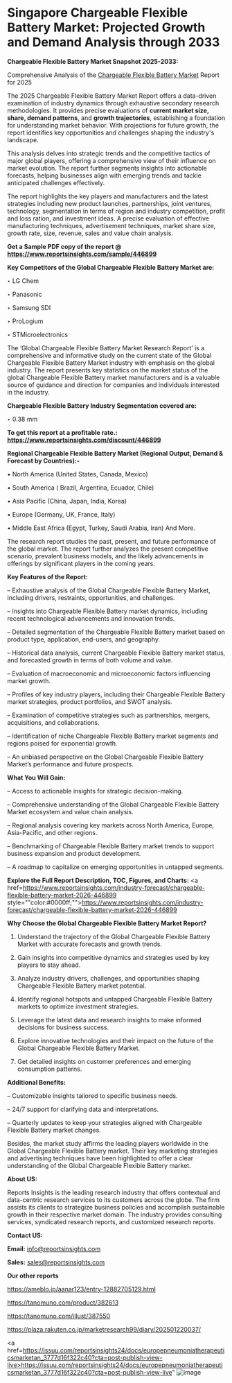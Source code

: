 # Singapore Chargeable Flexible Battery Market: Projected Growth and Demand Analysis through 2033

<strong>Chargeable Flexible Battery Market Snapshot 2025-2033:</strong>

Comprehensive Analysis of the <a href=https://www.reportsinsights.com/sample/446899>Chargeable Flexible Battery Market</a> Report for 2025

The 2025 Chargeable Flexible Battery Market Report offers a data-driven examination of industry dynamics through exhaustive secondary research methodologies. It provides precise evaluations of <strong>current market size, share, demand patterns</strong>, and <strong>growth trajectories</strong>, establishing a foundation for understanding market behavior. With projections for future growth, the report identifies key opportunities and challenges shaping the industry's landscape.

This analysis delves into strategic trends and the competitive tactics of major global players, offering a comprehensive view of their influence on market evolution. The report further segments insights into actionable forecasts, helping businesses align with emerging trends and tackle anticipated challenges effectively.

The report highlights the key players and manufacturers and the latest strategies including new product launches, partnerships, joint ventures, technology, segmentation in terms of region and industry competition, profit and loss ration, and investment ideas. A precise evaluation of effective manufacturing techniques, advertisement techniques, market share size, growth rate, size, revenue, sales and value chain analysis.

<strong>Get a Sample PDF copy of the report @ <a href=https://www.reportsinsights.com/sample/446899 style=color:#0000ff;>https://www.reportsinsights.com/sample/446899</a></strong>

<strong>Key Competitors of the Global Chargeable Flexible Battery Market are:</strong>

‣ LG Chem

‣ Panasonic

‣ Samsung SDI

‣ ProLogium

‣ STMicroelectronics

The ‘Global Chargeable Flexible Battery Market Research Report’ is a comprehensive and informative study on the current state of the Global Chargeable Flexible Battery Market industry with emphasis on the global industry. The report presents key statistics on the market status of the global Chargeable Flexible Battery market manufacturers and is a valuable source of guidance and direction for companies and individuals interested in the industry.

<strong>Chargeable Flexible Battery Industry Segmentation covered are:</strong>

‣ 0.38 mm

<strong>To get this report at a profitable rate.: <a href=https://www.reportsinsights.com/discount/446899 style=color:#0000ff;>https://www.reportsinsights.com/discount/446899</a></strong>

<strong>Regional Chargeable Flexible Battery Market (Regional Output, Demand &amp; Forecast by Countries):-</strong>

• North America (United States, Canada, Mexico)

• South America ( Brazil, Argentina, Ecuador, Chile)

• Asia Pacific (China, Japan, India, Korea)

• Europe (Germany, UK, France, Italy)

• Middle East Africa (Egypt, Turkey, Saudi Arabia, Iran) And More.

The research report studies the past, present, and future performance of the global market. The report further analyzes the present competitive scenario, prevalent business models, and the likely advancements in offerings by significant players in the coming years.

<strong>Key Features of the Report:</strong>

– Exhaustive analysis of the Global Chargeable Flexible Battery Market, including drivers, restraints, opportunities, and challenges.

– Insights into Chargeable Flexible Battery market dynamics, including recent technological advancements and innovation trends.

– Detailed segmentation of the Chargeable Flexible Battery market based on product type, application, end-users, and geography.

– Historical data analysis, current Chargeable Flexible Battery market status, and forecasted growth in terms of both volume and value.

– Evaluation of macroeconomic and microeconomic factors influencing market growth.

– Profiles of key industry players, including their Chargeable Flexible Battery market strategies, product portfolios, and SWOT analysis.

– Examination of competitive strategies such as partnerships, mergers, acquisitions, and collaborations.

– Identification of niche Chargeable Flexible Battery market segments and regions poised for exponential growth.

– An unbiased perspective on the Global Chargeable Flexible Battery Market’s performance and future prospects.

<strong>What You Will Gain:</strong>

– Access to actionable insights for strategic decision-making.

– Comprehensive understanding of the Global Chargeable Flexible Battery Market ecosystem and value chain analysis.

– Regional analysis covering key markets across North America, Europe, Asia-Pacific, and other regions.

– Benchmarking of Chargeable Flexible Battery market trends to support business expansion and product development.

– A roadmap to capitalize on emerging opportunities in untapped segments.

<strong>Explore the Full Report Description, TOC, Figures, and Charts:</strong>
<a href=https://www.reportsinsights.com/industry-forecast/chargeable-flexible-battery-market-2026-446899 style=""color:#0000ff;"">https://www.reportsinsights.com/industry-forecast/chargeable-flexible-battery-market-2026-446899</a>

<strong>Why Choose the Global Chargeable Flexible Battery Market Report?</strong>

1. Understand the trajectory of the Global Chargeable Flexible Battery Market with accurate forecasts and growth trends.

2. Gain insights into competitive dynamics and strategies used by key players to stay ahead.

3. Analyze industry drivers, challenges, and opportunities shaping Chargeable Flexible Battery market potential.

4. Identify regional hotspots and untapped Chargeable Flexible Battery markets to optimize investment strategies.

5. Leverage the latest data and research insights to make informed decisions for business success.

6. Explore innovative technologies and their impact on the future of the Global Chargeable Flexible Battery Market.

7. Get detailed insights on customer preferences and emerging consumption patterns.

<strong>Additional Benefits:</strong>

– Customizable insights tailored to specific business needs.

– 24/7 support for clarifying data and interpretations.

– Quarterly updates to keep your strategies aligned with Chargeable Flexible Battery market changes.

Besides, the market study affirms the leading players worldwide in the Global Chargeable Flexible Battery market. Their key marketing strategies and advertising techniques have been highlighted to offer a clear understanding of the Global Chargeable Flexible Battery market.

<strong><strong>About US</strong>:</strong>

Reports Insights is the leading research industry that offers contextual and data-centric research services to its customers across the globe. The firm assists its clients to strategize business policies and accomplish sustainable growth in their respective market domain. The industry provides consulting services, syndicated research reports, and customized research reports.

<strong>Contact US:</strong>

<p class=><b>Email:</b> <a href=mailto:info@reportsinsights.com>info@reportsinsights.com</a></p>
<p class=><b>Sales:</b> <a href=mailto:sales@reportsinsights.com>sales@reportsinsights.com</a></p>

<strong>Our other reports</strong>

<a href=https://ameblo.jp/aanar123/entry-12882705129.html>https://ameblo.jp/aanar123/entry-12882705129.html</a>

<a href=https://tanomuno.com/product/382613>https://tanomuno.com/product/382613</a>

<a href=https://tanomuno.com/illust/387550>https://tanomuno.com/illust/387550</a>

<a href=https://plaza.rakuten.co.jp/marketresearch99/diary/202501220037/>https://plaza.rakuten.co.jp/marketresearch99/diary/202501220037/</a>

<a href=https://issuu.com/reportsinsights24/docs/europepneumoniatherapeuticsmarketan_3777d16f322c40?cta=post-publish-view-live>https://issuu.com/reportsinsights24/docs/europepneumoniatherapeuticsmarketan_3777d16f322c40?cta=post-publish-view-live</a>"
![image](https://github.com/user-attachments/assets/302f965a-27e0-43ec-a19b-0247ea66be0d)

